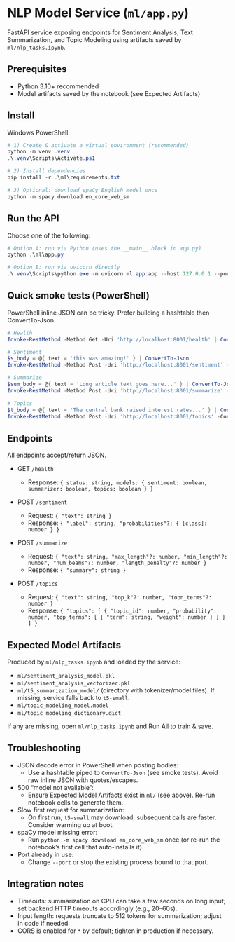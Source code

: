 # NLP Model Service (`ml/app.py`)

FastAPI service exposing endpoints for Sentiment Analysis, Text Summarization, and Topic Modeling using artifacts saved by `ml/nlp_tasks.ipynb`.

## Prerequisites

- Python 3.10+ recommended
- Model artifacts saved by the notebook (see Expected Artifacts)

## Install

Windows PowerShell:

```powershell
# 1) Create & activate a virtual environment (recommended)
python -m venv .venv
.\.venv\Scripts\Activate.ps1

# 2) Install dependencies
pip install -r .\ml\requirements.txt

# 3) Optional: download spaCy English model once
python -m spacy download en_core_web_sm
```

## Run the API

Choose one of the following:

```powershell
# Option A: run via Python (uses the __main__ block in app.py)
python .\ml\app.py

# Option B: run via uvicorn directly
.\.venv\Scripts\python.exe -m uvicorn ml.app:app --host 127.0.0.1 --port 8001 --log-level info
```

## Quick smoke tests (PowerShell)

PowerShell inline JSON can be tricky. Prefer building a hashtable then ConvertTo-Json.

```powershell
# Health
Invoke-RestMethod -Method Get -Uri 'http://localhost:8001/health' | ConvertTo-Json -Depth 5

# Sentiment
$s_body = @{ text = 'this was amazing!' } | ConvertTo-Json
Invoke-RestMethod -Method Post -Uri 'http://localhost:8001/sentiment' -ContentType 'application/json' -Body $s_body | ConvertTo-Json -Depth 5

# Summarize
$sum_body = @{ text = 'Long article text goes here...' } | ConvertTo-Json
Invoke-RestMethod -Method Post -Uri 'http://localhost:8001/summarize' -ContentType 'application/json' -Body $sum_body | ConvertTo-Json -Depth 5

# Topics
$t_body = @{ text = 'The central bank raised interest rates...' } | ConvertTo-Json
Invoke-RestMethod -Method Post -Uri 'http://localhost:8001/topics' -ContentType 'application/json' -Body $t_body | ConvertTo-Json -Depth 5
```

## Endpoints

All endpoints accept/return JSON.

- GET `/health`
	- Response: `{ status: string, models: { sentiment: boolean, summarizer: boolean, topics: boolean } }`

- POST `/sentiment`
	- Request: `{ "text": string }`
	- Response: `{ "label": string, "probabilities"?: { [class]: number } }`

- POST `/summarize`
	- Request: `{ "text": string, "max_length"?: number, "min_length"?: number, "num_beams"?: number, "length_penalty"?: number }`
	- Response: `{ "summary": string }`

- POST `/topics`
	- Request: `{ "text": string, "top_k"?: number, "topn_terms"?: number }`
	- Response: `{ "topics": [ { "topic_id": number, "probability": number, "top_terms": [ { "term": string, "weight": number } ] } ] }`

## Expected Model Artifacts

Produced by `ml/nlp_tasks.ipynb` and loaded by the service:

- `ml/sentiment_analysis_model.pkl`
- `ml/sentiment_analysis_vectorizer.pkl`
- `ml/t5_summarization_model/` (directory with tokenizer/model files). If missing, service falls back to `t5-small`.
- `ml/topic_modeling_model.model`
- `ml/topic_modeling_dictionary.dict`

If any are missing, open `ml/nlp_tasks.ipynb` and Run All to train & save.

## Troubleshooting

- JSON decode error in PowerShell when posting bodies:
	- Use a hashtable piped to `ConvertTo-Json` (see smoke tests). Avoid raw inline JSON with quotes/escapes.
- 500 “model not available”:
	- Ensure Expected Model Artifacts exist in `ml/` (see above). Re-run notebook cells to generate them.
- Slow first request for summarization:
	- On first run, `t5-small` may download; subsequent calls are faster. Consider warming up at boot.
- spaCy model missing error:
	- Run `python -m spacy download en_core_web_sm` once (or re-run the notebook’s first cell that auto-installs it).
- Port already in use:
	- Change `--port` or stop the existing process bound to that port.

## Integration notes

- Timeouts: summarization on CPU can take a few seconds on long input; set backend HTTP timeouts accordingly (e.g., 20–60s).
- Input length: requests truncate to 512 tokens for summarization; adjust in code if needed.
- CORS is enabled for `*` by default; tighten in production if necessary.

